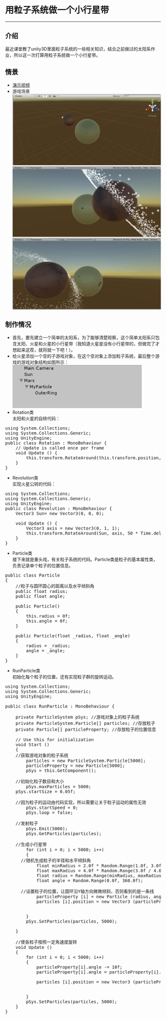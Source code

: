# 用粒子系统做一个小行星带
--------------
## 介绍
最近课堂教了unity3D里面粒子系统的一些相关知识，结合之前做过的太阳系作业，所以这一次打算用粒子系统做一个小行星带。

## 情景
+ [演示视频](https://pan.baidu.com/s/16X_Lhv7xgppAtL1lWT3LeQ)
+ 游戏场景
![场景](https://raw.githubusercontent.com/MapleLai/Homework7/master/Screenshot/%E5%9C%BA%E6%99%AF.png)
![运行1](https://raw.githubusercontent.com/MapleLai/Homework7/master/Screenshot/%E8%BF%90%E8%A1%8C1.jpg)
![运行2](https://raw.githubusercontent.com/MapleLai/Homework7/master/Screenshot/%E8%BF%90%E8%A1%8C2.png)

## 制作情况
+ 首先，要先建立一个简单的太阳系，为了能够清楚观察，这个简单太阳系只包含太阳、火星和火星的小行星带（我知道火星是没有小行星带的，但做完了才想起来这茬，就将就一下吧！）。
+ 给火星添加一个空的子游戏对象，在这个空对象上添加粒子系统，最后整个游戏的游戏对象结构如图所示：
![游戏对象](https://raw.githubusercontent.com/MapleLai/Homework7/master/Screenshot/%E6%B8%B8%E6%88%8F%E5%AF%B9%E8%B1%A1.png)
+ Rotation类  
太阳和火星的自转代码：
<pre>
using System.Collections;
using System.Collections.Generic;
using UnityEngine;
public class Rotation : MonoBehaviour {
	// Update is called once per frame
	void Update () {
		this.transform.RotateAround(this.transform.position, Vector3.up, -1);
	}
}
</pre>

+ Revolution类  
实现火星公转的代码：
<pre>
using System.Collections;
using System.Collections.Generic;
using UnityEngine;
public class Revolution : MonoBehaviour {
	Vector3 Sun= new Vector3(0, 0, 0);

	void Update () {
		Vector3 axis = new Vector3(0, 1, 1);
		this.transform.RotateAround(Sun, axis, 50 * Time.deltaTime);
	}
}
</pre> 

+ Particle类  
接下来就是重头戏，有关粒子系统的代码。Particle类是粒子的基本属性类，负责记录单个粒子的位置信息。
<pre>
public class Particle
{
	//粒子与圆环圆心的距离以及水平倾斜角
	public float radius;
	public float angle;

	public Particle()  
	{  
		this.radius = 0f;    
		this.angle = 0f;        
	}

	public Particle(float _radius, float _angle)  
	{  
		radius = _radius;    
		angle = _angle;      
	}
}
</pre>

+ RunParticle类  
初始化每个粒子的位置，还有实现粒子群的旋转运动。
<pre>
using System.Collections;
using System.Collections.Generic;
using UnityEngine;

public class RunParticle : MonoBehaviour {

	private ParticleSystem pSys; //游戏对象上的粒子系统
	private ParticleSystem.Particle[] particles; //存放粒子
	private Particle[] particleProperty; //存放粒子的位置信息

	// Use this for initialization
	void Start () 
	{
    //获取游戏对象的粒子系统
		particles = new ParticleSystem.Particle[5000];  
		particleProperty = new Particle[5000];  
		pSys = this.GetComponent<ParticleSystem>();  
    
    //初始化粒子数目和大小
		pSys.maxParticles = 5000;
    pSys.startSize = 0.05f;

    //因为粒子的运动由代码实现，所以需要让关于粒子运动的属性无效
		pSys.startSpeed = 0;            
		pSys.loop = false;    
    
    //发射粒子
		pSys.Emit(5000);  
		pSys.GetParticles(particles);

    //生成小行星带
		for (int i = 0; i < 5000; i++) 
		{
      //随机生成粒子的半径和水平倾斜角
			float minRadius = 2.0f * Random.Range(1.0f, 3.0f / 2.0f);  
			float maxRadius = 4.0f * Random.Range(3.0f / 4.0f, 1.0f);  
			float radius = Random.Range(minRadius, maxRadius);
			float angle = Random.Range(0.0f, 360.0f);

      //设置粒子的位置，让圆环沿Y轴方向微微倾斜，否则看到的是一条线
			particleProperty [i] = new Particle (radius, angle, time);
			particles [i].position = new Vector3 (particleProperty [i].radius * Mathf.Cos (particleProperty [i].angle / 180 * Mathf.PI), 
																						particleProperty [i].radius * Mathf.Sin (45 / 180 * Mathf.PI),
																						particleProperty [i].radius * Mathf.Sin (particleProperty [i].angle / 180 * Mathf.PI));
		}
		pSys.SetParticles(particles, 5000); 

	}
	
	//使各粒子按照一定角速度旋转
	void Update () 
	{
		for (int i = 0; i < 5000; i++)  
		{   
			particleProperty[i].angle -= 10f; 
			particleProperty[i].angle = particleProperty[i].angle % 360.0f;  

			particles [i].position = new Vector3 (particleProperty [i].radius * Mathf.Cos (particleProperty [i].angle / 180 * Mathf.PI), 
																						particleProperty [i].radius * Mathf.Sin (45 / 180 * Mathf.PI),
																						particleProperty [i].radius * Mathf.Sin (particleProperty [i].angle / 180 * Mathf.PI)); 
		}  
		pSys.SetParticles(particles, 5000);
	}
}

</pre>
